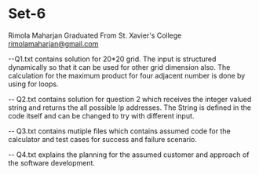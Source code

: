 
# Set-6

Rimola Maharjan
Graduated From St. Xavier's College
rimolamaharjan@gmail.com 


--Q1.txt contains solution for 20*20 grid. The input is structured dynamically so that it can be used for other grid dimension also.
  The calculation for the maximum product for four adjacent number is done by using for loops.
  
-- Q2.txt contains solution for question 2 which receives the integer valued string and returns the all possible Ip addresses. The String is defined in the code itself and can be changed to try with different input.

-- Q3.txt contains mutiple files which contains assumed code for the calculator and test cases for success and failure scenario. 

-- Q4.txt explains the planning for the assumed customer and approach of the software development. 

